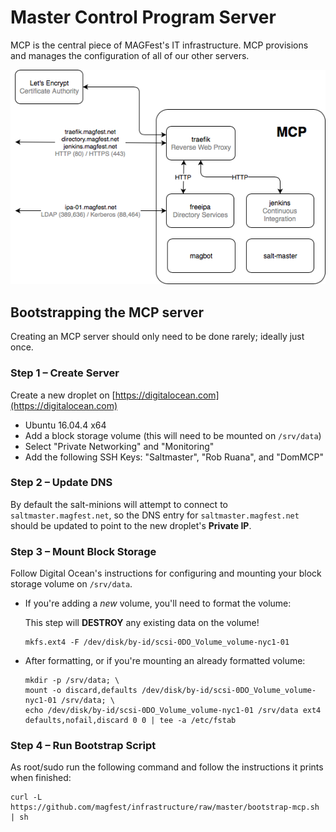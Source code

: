 # Master Control Program Server

MCP is the central piece of MAGFest's IT infrastructure. MCP provisions and
manages the configuration of all of our other servers.

<img src="assets/images/mcp.png" alt="MCP Network Diagram" class="inline"/>

## Bootstrapping the MCP server

Creating an MCP server should only need to be done rarely; ideally just once.

### Step 1 – Create Server

Create a new droplet on [https://digitalocean.com](https://digitalocean.com)
  * Ubuntu 16.04.4 x64
  * Add a block storage volume (this will need to be mounted on `/srv/data`)
  * Select "Private Networking" and "Monitoring"
  * Add the following SSH Keys: "Saltmaster", "Rob Ruana", and "DomMCP"

### Step 2 – Update DNS

By default the salt-minions will attempt to connect to `saltmaster.magfest.net`,
so the DNS entry for `saltmaster.magfest.net` should be updated to point to the
new droplet's **Private IP**.

### Step 3 – Mount Block Storage

Follow Digital Ocean's instructions for configuring and mounting your block storage volume on `/srv/data`.
  * If you're adding a _new_ volume, you'll need to format the volume:
    <div class="bs-callout bs-callout-danger bg-white">
    <div class="title">This step will <b>DESTROY</b> any existing data on the volume!</div>
    <pre><code>mkfs.ext4 -F /dev/disk/by-id/scsi-0DO_Volume_volume-nyc1-01</code></pre>
    </div>

  * After formatting, or if you're mounting an already formatted volume:
    ```
    mkdir -p /srv/data; \
    mount -o discard,defaults /dev/disk/by-id/scsi-0DO_Volume_volume-nyc1-01 /srv/data; \
    echo /dev/disk/by-id/scsi-0DO_Volume_volume-nyc1-01 /srv/data ext4 defaults,nofail,discard 0 0 | tee -a /etc/fstab
    ```

### Step 4 – Run Bootstrap Script

As root/sudo run the following command and follow the instructions it prints when finished:
```
curl -L https://github.com/magfest/infrastructure/raw/master/bootstrap-mcp.sh | sh
```
